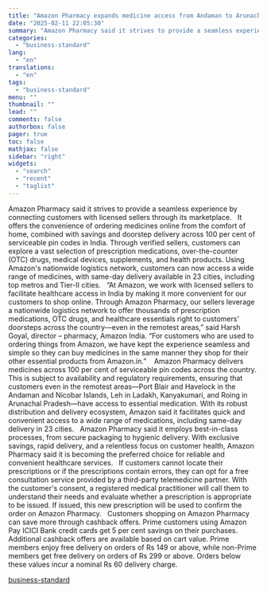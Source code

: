 ```yaml
---
title: "Amazon Pharmacy expands medicine access from Andaman to Arunachal Pradesh"
date: "2025-02-11 22:05:30"
summary: "Amazon Pharmacy said it strives to provide a seamless experience by connecting customers with licensed sellers through its marketplace. It offers the convenience of ordering medicines online from the comfort of home, combined with savings and doorstep delivery across 100 per cent of serviceable pin codes in India. Through verified..."
categories:
  - "business-standard"
lang:
  - "en"
translations:
  - "en"
tags:
  - "business-standard"
menu: ""
thumbnail: ""
lead: ""
comments: false
authorbox: false
pager: true
toc: false
mathjax: false
sidebar: "right"
widgets:
  - "search"
  - "recent"
  - "taglist"
---
```


Amazon Pharmacy said it strives to provide a seamless experience by connecting customers with licensed sellers through its marketplace.
 
It offers the convenience of ordering medicines online from the comfort of home, combined with savings and doorstep delivery across 100 per cent of serviceable pin codes in India. Through verified sellers, customers can explore a vast selection of prescription medications, over-the-counter (OTC) drugs, medical devices, supplements, and health products. Using Amazon's nationwide logistics network, customers can now access a wide range of medicines, with same-day delivery available in 23 cities, including top metros and Tier-II cities.
 
“At Amazon, we work with licensed sellers to facilitate healthcare access in India by making it more convenient for our customers to shop online. Through Amazon Pharmacy, our sellers leverage a nationwide logistics network to offer thousands of prescription medications, OTC drugs, and healthcare essentials right to customers' doorsteps across the country—even in the remotest areas,” said Harsh Goyal, director – pharmacy, Amazon India. “For customers who are used to ordering things from Amazon, we have kept the experience seamless and simple so they can buy medicines in the same manner they shop for their other essential products from Amazon.in.” 
 
Amazon Pharmacy delivers medicines across 100 per cent of serviceable pin codes across the country. This is subject to availability and regulatory requirements, ensuring that customers even in the remotest areas—Port Blair and Havelock in the Andaman and Nicobar Islands, Leh in Ladakh, Kanyakumari, and Roing in Arunachal Pradesh—have access to essential medication. With its robust distribution and delivery ecosystem, Amazon said it facilitates quick and convenient access to a wide range of medications, including same-day delivery in 23 cities.
 
Amazon Pharmacy said it employs best-in-class processes, from secure packaging to hygienic delivery. With exclusive savings, rapid delivery, and a relentless focus on customer health, Amazon Pharmacy said it is becoming the preferred choice for reliable and convenient healthcare services.
 
If customers cannot locate their prescriptions or if the prescriptions contain errors, they can opt for a free consultation service provided by a third-party telemedicine partner. With the customer's consent, a registered medical practitioner will call them to understand their needs and evaluate whether a prescription is appropriate to be issued. If issued, this new prescription will be used to confirm the order on Amazon Pharmacy.
 
Customers shopping on Amazon Pharmacy can save more through cashback offers. Prime customers using Amazon Pay ICICI Bank credit cards get 5 per cent savings on their purchases. Additional cashback offers are available based on cart value. Prime members enjoy free delivery on orders of Rs 149 or above, while non-Prime members get free delivery on orders of Rs 299 or above. Orders below these values incur a nominal Rs 60 delivery charge.

[business-standard](https://www.business-standard.com/companies/start-ups/amazon-pharmacy-expands-medicine-access-from-andaman-to-arunachal-pradesh-125021101701_1.html)
